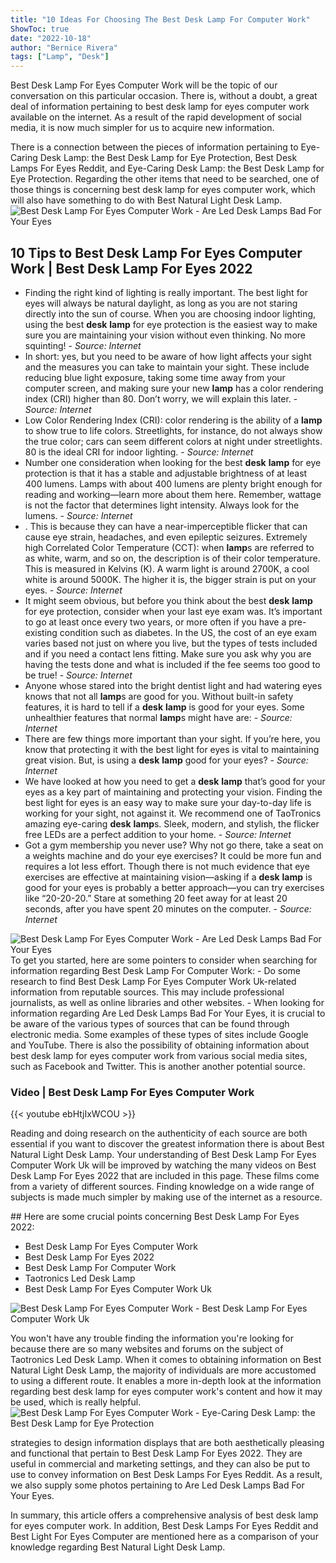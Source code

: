 ```yaml
---
title: "10 Ideas For Choosing The Best Desk Lamp For Computer Work"
ShowToc: true 
date: "2022-10-18"
author: "Bernice Rivera" 
tags: ["Lamp", "Desk"]
---
```


Best Desk Lamp For Eyes Computer Work will be the topic of our conversation on this particular occasion. There is, without a doubt, a great deal of information pertaining to best desk lamp for eyes computer work available on the internet. As a result of the rapid development of social media, it is now much simpler for us to acquire new information.

There is a connection between the pieces of information pertaining to Eye-Caring Desk Lamp: the Best Desk Lamp for Eye Protection, Best Desk Lamps For Eyes Reddit, and Eye-Caring Desk Lamp: the Best Desk Lamp for Eye Protection. Regarding the other items that need to be searched, one of those things is concerning best desk lamp for eyes computer work, which will also have something to do with Best Natural Light Desk Lamp.
<img loading="lazy" src="http://petrofilm.com/yahoo_site_admin/assets/images/1280px-Barack_Obama_and_Hamid_Karzai_signing_strategic_partnership_agreement_May_1_2012_B.350195412_std.jpg" onerror="this.onerror=null;this.src='https://blogger.googleusercontent.com/img/a/AVvXsEhe7F7TRXHtjiKvHb5vS7DmnxvpHiDyoYyYvm1nHB3Qp2_w3BnM6A2eq4v7FYxCC9bfZt3a9vIMtAYEKUiaDQbHMg-ViyGmRIj39MLp0bGFfgfYw1Dc9q_H-T0wiTm3l0Uq42dETrN9eC8aGJ9_IORZsxST1AcLR7np1koOfcc7tnHa4S8Mwz_xD9d0=s16000';" alt="Best Desk Lamp For Eyes Computer Work - Are Led Desk Lamps Bad For Your Eyes" >

## 10 Tips to Best Desk Lamp For Eyes Computer Work | Best Desk Lamp For Eyes 2022
-   Finding the right kind of lighting is really important. The best light for eyes will always be natural daylight, as long as you are not staring directly into the sun of course. When you are choosing indoor lighting, using the best **desk** **lamp** for eye protection is the easiest way to make sure you are maintaining your vision without even thinking. No more squinting! - <cite>Source: Internet</cite>
-   In short: yes, but you need to be aware of how light affects your sight and the measures you can take to maintain your sight. These include reducing blue light exposure, taking some time away from your computer screen, and making sure your new **lamp** has a color rendering index (CRI) higher than 80. Don’t worry, we will explain this later. - <cite>Source: Internet</cite>
-   Low Color Rendering Index (CRI): color rendering is the ability of a **lamp** to show true to life colors. Streetlights, for instance, do not always show the true color; cars can seem different colors at night under streetlights. 80 is the ideal CRI for indoor lighting. - <cite>Source: Internet</cite>
-   Number one consideration when looking for the best **desk** **lamp** for eye protection is that it has a stable and adjustable brightness of at least 400 lumens. Lamps with about 400 lumens are plenty bright enough for reading and working—learn more about them here. Remember, wattage is not the factor that determines light intensity. Always look for the lumens. - <cite>Source: Internet</cite>
-   . This is because they can have a near-imperceptible flicker that can cause eye strain, headaches, and even epileptic seizures. Extremely high Correlated Color Temperature (CCT): when **lamp**s are referred to as white, warm, and so on, the description is of their color temperature. This is measured in Kelvins (K). A warm light is around 2700K, a cool white is around 5000K. The higher it is, the bigger strain is put on your eyes. - <cite>Source: Internet</cite>
-   It might seem obvious, but before you think about the best **desk** **lamp** for eye protection, consider when your last eye exam was. It’s important to go at least once every two years, or more often if you have a pre-existing condition such as diabetes. In the US, the cost of an eye exam varies based not just on where you live, but the types of tests included and if you need a contact lens fitting. Make sure you ask why you are having the tests done and what is included if the fee seems too good to be true! - <cite>Source: Internet</cite>
-   Anyone whose stared into the bright dentist light and had watering eyes knows that not all **lamp**s are good for you. Without built-in safety features, it is hard to tell if a **desk** **lamp** is good for your eyes. Some unhealthier features that normal **lamp**s might have are: - <cite>Source: Internet</cite>
-   There are few things more important than your sight. If you’re here, you know that protecting it with the best light for eyes is vital to maintaining great vision. But, is using a **desk** **lamp** good for your eyes? - <cite>Source: Internet</cite>
-   We have looked at how you need to get a **desk** **lamp** that’s good for your eyes as a key part of maintaining and protecting your vision. Finding the best light for eyes is an easy way to make sure your day-to-day life is working for your sight, not against it. We recommend one of TaoTronics amazing eye-caring **desk** **lamp**s. Sleek, modern, and stylish, the flicker free LEDs are a perfect addition to your home. - <cite>Source: Internet</cite>
-   Got a gym membership you never use? Why not go there, take a seat on a weights machine and do your eye exercises? It could be more fun and requires a lot less effort. Though there is not much evidence that eye exercises are effective at maintaining vision—asking if a **desk** **lamp** is good for your eyes is probably a better approach—you can try exercises like “20-20-20.” Stare at something 20 feet away for at least 20 seconds, after you have spent 20 minutes on the computer. - <cite>Source: Internet</cite>


<img loading="lazy" src="https://thegadgetflow.com/wp-content/uploads/2018/08/incredible-desk-setup-01.jpg" onerror="this.onerror=null;this.src='https://blogger.googleusercontent.com/img/a/AVvXsEhe7F7TRXHtjiKvHb5vS7DmnxvpHiDyoYyYvm1nHB3Qp2_w3BnM6A2eq4v7FYxCC9bfZt3a9vIMtAYEKUiaDQbHMg-ViyGmRIj39MLp0bGFfgfYw1Dc9q_H-T0wiTm3l0Uq42dETrN9eC8aGJ9_IORZsxST1AcLR7np1koOfcc7tnHa4S8Mwz_xD9d0=s16000';" alt="Best Desk Lamp For Eyes Computer Work - Are Led Desk Lamps Bad For Your Eyes" >
To get you started, here are some pointers to consider when searching for information regarding Best Desk Lamp For Computer Work:
- Do some research to find Best Desk Lamp For Eyes Computer Work Uk-related information from reputable sources. This may include professional journalists, as well as online libraries and other websites.
- When looking for information regarding Are Led Desk Lamps Bad For Your Eyes, it is crucial to be aware of the various types of sources that can be found through electronic media. Some examples of these types of sites include Google and YouTube. There is also the possibility of obtaining information about best desk lamp for eyes computer work from various social media sites, such as Facebook and Twitter. This is another another potential source.

### Video | Best Desk Lamp For Eyes Computer Work
{{< youtube ebHtjIxWCOU >}} 


Reading and doing research on the authenticity of each source are both essential if you want to discover the greatest information there is about Best Natural Light Desk Lamp.
Your understanding of Best Desk Lamp For Eyes Computer Work Uk will be improved by watching the many videos on Best Desk Lamp For Eyes 2022 that are included in this page. These films come from a variety of different sources. Finding knowledge on a wide range of subjects is made much simpler by making use of the internet as a resource.
<script async="async" data-cfasync="false" src="//normallydemandedalter.com/fe63df3c5408708b15d8dc3d9b206b31/invoke.js"></script>
<div id="container-fe63df3c5408708b15d8dc3d9b206b31"></div>
## Here are some crucial points concerning Best Desk Lamp For Eyes 2022:

- Best Desk Lamp For Eyes Computer Work
- Best Desk Lamp For Eyes 2022
- Best Desk Lamp For Computer Work
- Taotronics Led Desk Lamp
- Best Desk Lamp For Eyes Computer Work Uk

 <img loading="lazy" src="https://ergonomictrends.com/wp-content/uploads/2018/07/best-sitting-posture-chair-computer.jpg" onerror="this.onerror=null;this.src='https://blogger.googleusercontent.com/img/a/AVvXsEhe7F7TRXHtjiKvHb5vS7DmnxvpHiDyoYyYvm1nHB3Qp2_w3BnM6A2eq4v7FYxCC9bfZt3a9vIMtAYEKUiaDQbHMg-ViyGmRIj39MLp0bGFfgfYw1Dc9q_H-T0wiTm3l0Uq42dETrN9eC8aGJ9_IORZsxST1AcLR7np1koOfcc7tnHa4S8Mwz_xD9d0=s16000';" alt="Best Desk Lamp For Eyes Computer Work - Best Desk Lamp For Eyes Computer Work Uk" >

You won't have any trouble finding the information you're looking for because there are so many websites and forums on the subject of Taotronics Led Desk Lamp.
When it comes to obtaining information on Best Natural Light Desk Lamp, the majority of individuals are more accustomed to using a different route. It enables a more in-depth look at the information regarding best desk lamp for eyes computer work's content and how it may be used, which is really helpful.
<img loading="lazy" src="https://m.media-amazon.com/images/I/31LmJ38ZK2S.jpg" onerror="this.onerror=null;this.src='https://blogger.googleusercontent.com/img/a/AVvXsEhe7F7TRXHtjiKvHb5vS7DmnxvpHiDyoYyYvm1nHB3Qp2_w3BnM6A2eq4v7FYxCC9bfZt3a9vIMtAYEKUiaDQbHMg-ViyGmRIj39MLp0bGFfgfYw1Dc9q_H-T0wiTm3l0Uq42dETrN9eC8aGJ9_IORZsxST1AcLR7np1koOfcc7tnHa4S8Mwz_xD9d0=s16000';" alt="Best Desk Lamp For Eyes Computer Work - Eye-Caring Desk Lamp: the Best Desk Lamp for Eye Protection" >

strategies to design information displays that are both aesthetically pleasing and functional that pertain to Best Desk Lamp For Eyes 2022. They are useful in commercial and marketing settings, and they can also be put to use to convey information on Best Desk Lamps For Eyes Reddit. As a result, we also supply some photos pertaining to Are Led Desk Lamps Bad For Your Eyes.

In summary, this article offers a comprehensive analysis of best desk lamp for eyes computer work. In addition, Best Desk Lamps For Eyes Reddit and Best Light For Eyes Computer are mentioned here as a comparison of your knowledge regarding Best Natural Light Desk Lamp.

	


